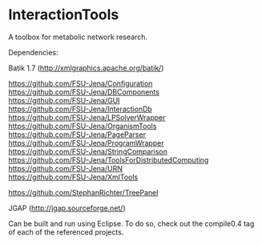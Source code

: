 InteractionTools
================

A toolbox for metabolic network research.

Dependencies:

Batik 1.7 (http://xmlgraphics.apache.org/batik/)<br>

https://github.com/FSU-Jena/Configuration<br>
https://github.com/FSU-Jena/DBComponents<br>
https://github.com/FSU-Jena/GUI<br>
https://github.com/FSU-Jena/InteractionDb<br>
https://github.com/FSU-Jena/LPSolverWrapper<br>
https://github.com/FSU-Jena/OrganismTools<br>
https://github.com/FSU-Jena/PageParser<br>
https://github.com/FSU-Jena/ProgramWrapper<br>
https://github.com/FSU-Jena/StringComparison<br>
https://github.com/FSU-Jena/ToolsForDistributedComputing<br>
https://github.com/FSU-Jena/URN<br>
https://github.com/FSU-Jena/XmlTools<br>

https://github.com/StephanRichter/TreePanel<br>

JGAP (http://jgap.sourceforge.net/)<br>

Can be built and run using Eclipse. To do so, check out the compile0.4 tag of each of the referenced projects.
